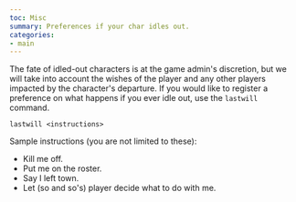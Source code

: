 ```yaml
---
toc: Misc
summary: Preferences if your char idles out.
categories:
- main
---
```

The fate of idled-out characters is at the game admin's discretion, but we will take into account the wishes of the player and any other players impacted by the character's departure.  If you would like to register a preference on what happens if you ever idle out, use the `lastwill` command.

`lastwill <instructions>`

Sample instructions (you are not limited to these):

- Kill me off.
- Put me on the roster.
- Say I left town.
- Let (so and so's) player decide what to do with me.
